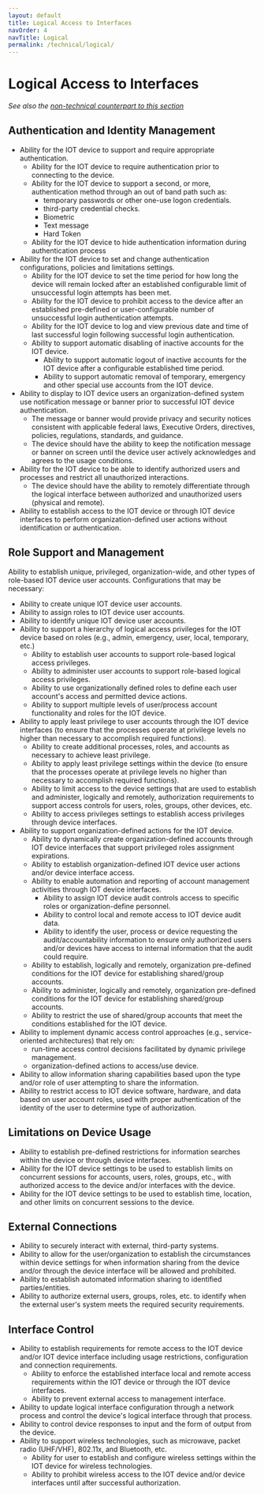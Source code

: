 ```yaml
---
layout: default
title: Logical Access to Interfaces
navOrder: 4
navTitle: Logical
permalink: /technical/logical/
---
```


# Logical Access to Interfaces

_See also the [non-technical counterpart to this section](../_8259-Control/logical.md)_

## Authentication and Identity Management

- Ability for the IOT device to support and require appropriate authentication.
  - Ability for the IOT device to require authentication prior to connecting to the device.
  - Ability for the IOT device to support a second, or more, authentication method through an out of band path such as:
    - temporary passwords or other one-use logon credentials.
    - third-party credential checks.
    - Biometric
    - Text message
    - Hard Token
  - Ability for the IOT device to hide authentication information during authentication process
- Ability for the IOT device to set and change authentication configurations, policies and limitations settings.
  - Ability for the IOT device to set the time period for how long the device will remain locked after an established configurable limit of unsuccessful login attempts has been met.
  - Ability for the IOT device to prohibit access to the device after an established pre-defined or user-configurable number of unsuccessful login authentication attempts.
  - Ability for the IOT device to log and view previous date and time of last successful login following successful login authentication.
  - Ability to support automatic disabling of inactive accounts for the IOT device.
    - Ability to support automatic logout of inactive accounts for the IOT device after a configurable established time period.
    - Ability to support automatic removal of temporary, emergency and other special use accounts from the IOT device.
- Ability to display to IOT device users an organization-defined system use notification message or banner prior to successful IOT device authentication.
  - The message or banner would provide privacy and security notices consistent with applicable federal laws, Executive Orders, directives, policies, regulations, standards, and guidance.
  - The device should have the ability to keep the notification message or banner on screen until the device user actively acknowledges and agrees to the usage conditions.
- Ability for the IOT device to be able to identify authorized users and processes and restrict all unauthorized interactions.
  - The device should have the ability to remotely differentiate through the logical interface between authorized and unauthorized users (physical and remote).
- Ability to establish access to the IOT device or through IOT device interfaces to perform organization-defined user actions without identification or authentication.

## Role Support and Management

Ability to establish unique, privileged, organization-wide, and other types of role-based IOT device user accounts. Configurations that may be necessary: 
- Ability to create unique IOT device user accounts.
- Ability to assign roles to IOT device user accounts.
- Ability to identify unique IOT device user accounts.
- Ability to support a hierarchy of logical access privileges for the IOT device based on roles (e.g., admin, emergency, user, local, temporary, etc.)
  - Ability to establish user accounts to support role-based logical access privileges.
  - Ability to administer user accounts to support role-based logical access privileges.
  - Ability to use organizationally defined roles to define each user account's access and permitted device actions.
  - Ability to support multiple levels of user/process account functionality and roles for the IOT device.
- Ability to apply least privilege to user accounts through the IOT device interfaces (to ensure that the processes operate at privilege levels no higher than necessary to accomplish required functions). 
  - Ability to create additional processes, roles, and accounts as necessary to achieve least privilege.
  - Ability to apply least privilege settings within the device (to ensure that the processes operate at privilege levels no higher than necessary to accomplish required functions).
  - Ability to limit access to the device settings that are used to establish and administer, logically and remotely, authorization requirements to support access controls for users, roles, groups, other devices, etc.
  - Ability to access privileges settings to establish access privileges through device interfaces.
- Ability to support organization-defined actions for the IOT device.
  - Ability to dynamically create organization-defined accounts through IOT device interfaces that support privileged roles assignment expirations.
  - Ability to establish organization-defined IOT device user actions and/or device interface access.
  - Ability to enable automation and reporting of account management activities through IOT device interfaces.
    - Ability to assign IOT device audit controls access to specific roles or organization-define personnel.
    - Ability to control local and remote access to IOT device audit data.
    - Ability to identify the user, process or device requesting the audit/accountability information to ensure only authorized users and/or devices have access to internal information that the audit could require.
   - Ability to establish, logically and remotely, organization pre-defined conditions for the IOT device for establishing shared/group accounts.
   - Ability to administer, logically and remotely, organization pre-defined conditions for the IOT device for establishing shared/group accounts.
  - Ability to restrict the use of shared/group accounts that meet the conditions established for the IOT device.
- Ability to implement dynamic access control approaches (e.g., service-oriented architectures) that rely on:
  - run-time access control decisions facilitated by dynamic privilege management.
  - organization-defined actions to access/use device.
- Ability to allow information sharing capabilities based upon the type and/or role of user attempting to share the information. 
- Ability to restrict access to IOT device software, hardware, and data based on user account roles, used with proper authentication of the identity of the user to determine type of authorization.

## Limitations on Device Usage

- Ability to establish pre-defined restrictions for information searches within the device or through device interfaces.
- Ability for the IOT device settings to be used to establish limits on concurrent sessions for accounts, users, roles, groups, etc., with authorized access to the device and/or interfaces with the device.
- Ability for the IOT device settings to be used to establish time, location, and other limits on concurrent sessions to the device.

## External Connections

- Ability to securely interact with external, third-party systems.
- Ability to allow for the user/organization to establish the circumstances within device settings for when information sharing from the device and/or through the device interface will be allowed and prohibited.
- Ability to establish automated information sharing to identified parties/entities.
- Ability to authorize external users, groups, roles, etc. to identify when the external user&#39;s system meets the required security requirements.

## Interface Control

- Ability to establish requirements for remote access to the IOT device and/or IOT device interface including usage restrictions, configuration and connection requirements.
  - Ability to enforce the established interface local and remote access requirements within the IOT device or through the IOT device interfaces.
  - Ability to prevent external access to management interface.
- Ability to update logical interface configuration through a network process and control the device&#39;s logical interface through that process.
- Ability to control device responses to input and the form of output from the device.
- Ability to support wireless technologies, such as microwave, packet radio (UHF/VHF), 802.11x, and Bluetooth, etc.
  - Ability for user to establish and configure wireless settings within the IOT device for wireless technologies.
  - Ability to prohibit wireless access to the IOT device and/or device interfaces until after successful authorization.

